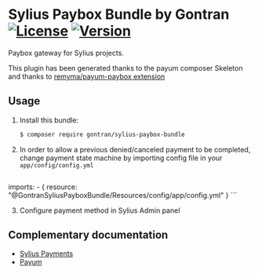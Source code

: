 # Sylius Paybox Bundle by Gontran [![License](https://img.shields.io/packagist/l/gontran/sylius-paybox.svg)](https://packagist.org/packages/gontran/sylius-paybox) [![Version](https://img.shields.io/packagist/v/gontran/sylius-paybox.svg)](https://packagist.org/packages/gontran/sylius-paybox)

Paybox gateway for Sylius projects.

This plugin has been generated thanks to the payum composer Skeleton and thanks to [remyma/payum-paybox extension](https://github.com/remyma/payum-paybox)

## Usage

1. Install this bundle:

    ```bash
    $ composer require gontran/sylius-paybox-bundle
    ```

2. In order to allow a previous denied/canceled payment to be completed, change payment state machine by importing config file in your `app/config/config.yml`

    ```
imports:
        - { resource: "@GontranSyliusPayboxBundle/Resources/config/app/config.yml" }
    ```

3. Configure payment method in Sylius Admin panel

## Complementary documentation


- [Sylius Payments](http://docs.sylius.org/en/latest/book/orders/payments.html)
- [Payum](https://github.com/Payum/Payum/blob/master/docs/index.md)
